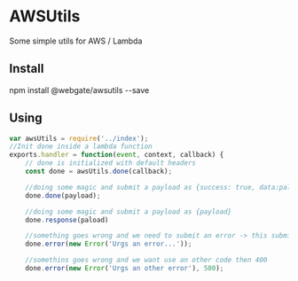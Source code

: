 # AWSUtils

Some simple utils for AWS / Lambda

## Install

npm install @webgate/awsutils --save

## Using

```javascript
var awsUtils = require('../index');
//Init done inside a lambda function
exports.handler = function(event, context, callback) {
    // done is initialized with default headers
    const done = awsUtils.done(callback);

    //doing some magic and submit a payload as {success: true, data:palyload}
    done.done(payload);

    //doing some magic and submit a payload as {payload}
    done.response(paload)

    //something goes wrong and we need to submit an error -> this submits en error 400
    done.error(new Error('Urgs an error...'));

    //somethins goes wrong and we want use an other code then 400
    done.error(new Error('Urgs an other error'), 500);
```
